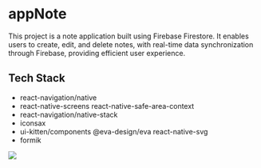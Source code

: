 # appNote

This project is a note application built using Firebase Firestore. It enables users to create, edit, and delete notes, with real-time data synchronization through Firebase, providing efficient user experience.

## Tech Stack

- react-navigation/native
- react-native-screens react-native-safe-area-context
- react-navigation/native-stack
- iconsax
- ui-kitten/components @eva-design/eva react-native-svg
- formik

![](appNote.gif)

